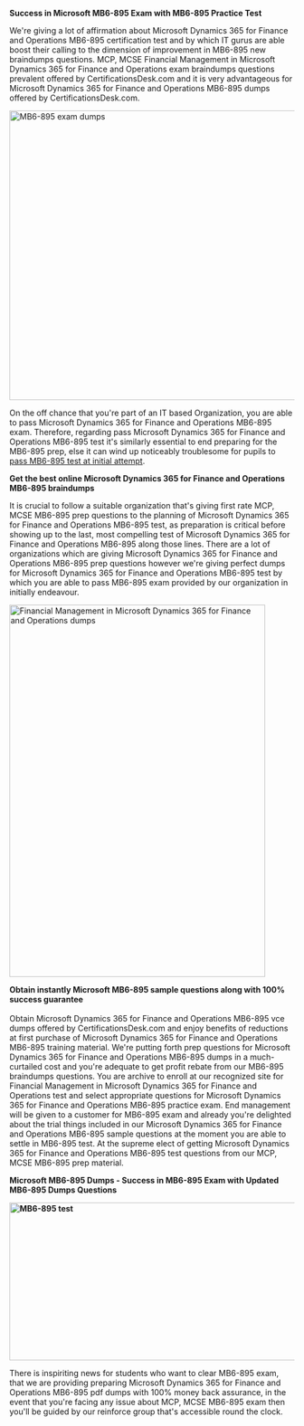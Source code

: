 <p><strong>Success in Microsoft MB6-895 Exam with MB6-895 Practice Test</strong></p>

<p>We&#39;re giving a lot of affirmation about Microsoft Dynamics 365 for Finance and Operations MB6-895 certification test and by which IT gurus are able boost their calling to the dimension of improvement in MB6-895 new braindumps questions. MCP, MCSE Financial Management in Microsoft Dynamics 365 for Finance and Operations exam braindumps questions prevalent offered by CertificationsDesk.com and it is very advantageous for Microsoft Dynamics 365 for Finance and Operations MB6-895 dumps offered by CertificationsDesk.com.&nbsp;</p>

<p><img alt="MB6-895 exam dumps" src="http://i.imgur.com/ukvIBZU.jpg" style="height:512px; width:734px" /></p>

<p>On the off chance that you&#39;re part of an IT based Organization, you are able to pass Microsoft Dynamics 365 for Finance and Operations MB6-895 exam. Therefore, regarding pass Microsoft Dynamics 365 for Finance and Operations MB6-895 test it&#39;s similarly essential to end preparing for the MB6-895 prep, else it can wind up noticeably troublesome for pupils to <a href="https://www.certificationsdesk.com/microsoft/real-MB6-895-exam-questions.html">pass MB6-895 test at initial attempt</a>.</p>

<p><strong>Get the best online Microsoft Dynamics 365 for Finance and Operations MB6-895 braindumps</strong></p>

<p>It is crucial to follow a suitable organization that&#39;s giving first rate MCP, MCSE MB6-895 prep questions to the planning of Microsoft Dynamics 365 for Finance and Operations MB6-895 test, as preparation is critical before showing up to the last, most compelling test of Microsoft Dynamics 365 for Finance and Operations MB6-895 along those lines. There are a lot of organizations which are giving Microsoft Dynamics 365 for Finance and Operations MB6-895 prep questions however we&#39;re giving perfect dumps for Microsoft Dynamics 365 for Finance and Operations MB6-895 test by which you are able to pass MB6-895 exam provided by our organization in initially endeavour.</p>

<p><img alt="Financial Management in Microsoft Dynamics 365 for Finance and Operations dumps" src="http://i.imgur.com/C46xozH.jpg" style="height:658px; width:452px" /></p>

<p><strong>Obtain instantly Microsoft MB6-895 sample questions along with 100% success guarantee</strong><br />
&nbsp; &nbsp;<br />
Obtain Microsoft Dynamics 365 for Finance and Operations MB6-895 vce dumps offered by CertificationsDesk.com and enjoy benefits of reductions at first purchase of Microsoft Dynamics 365 for Finance and Operations MB6-895 training material. We&#39;re putting forth prep questions for Microsoft Dynamics 365 for Finance and Operations MB6-895 dumps in a much-curtailed cost and you&#39;re adequate to get profit rebate from our MB6-895 braindumps questions. You are archive to enroll at our recognized site for Financial Management in Microsoft Dynamics 365 for Finance and Operations test and select appropriate questions for Microsoft Dynamics 365 for Finance and Operations MB6-895 practice exam. End management will be given to a customer for MB6-895 exam and already you&#39;re delighted about the trial things included in our Microsoft Dynamics 365 for Finance and Operations MB6-895 sample questions at the moment you are able to settle in MB6-895 test. At the supreme elect of getting Microsoft Dynamics 365 for Finance and Operations MB6-895 test questions from our MCP, MCSE MB6-895 prep material.</p>

<p><strong>Microsoft MB6-895 Dumps - Success in MB6-895 Exam with Updated MB6-895 Dumps Questions </strong></p>

<p><a href="https://www.certificationsdesk.com/microsoft/real-MB6-895-exam-questions.html"><strong><img alt="MB6-895 test" src="http://i.imgur.com/0KJYDG5.jpg" style="height:279px; width:713px" /></strong></a></p>

<p>There is inspiriting news for students who want&nbsp;to clear MB6-895 exam, that we are providing preparing Microsoft Dynamics 365 for Finance and Operations MB6-895 pdf dumps with 100% money back assurance, in the event that you&#39;re facing any issue about MCP, MCSE MB6-895 exam then you&#39;ll be guided by our reinforce group that&#39;s accessible round the clock.</p>

